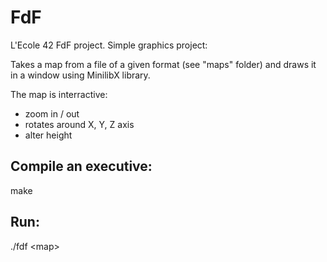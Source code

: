 # FdF
L'Ecole 42 FdF project. Simple graphics project:

  Takes a map from a file of a given format (see "maps" folder) and draws it in a window using MinilibX library.
  
  The map is interractive:
   - zoom in / out
   - rotates around X, Y, Z axis
   - alter height

## Compile an executive:
  make
  
## Run:
 ./fdf \<map\>
